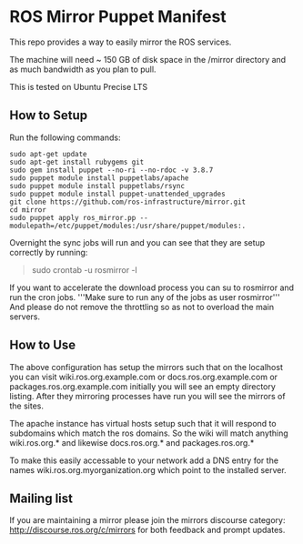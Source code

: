 ROS Mirror Puppet Manifest
==========================

This repo provides a way to easily mirror the ROS services. 

The machine will need ~ 150 GB of disk space in the /mirror directory and as much bandwidth as you plan to pull. 

This is tested on Ubuntu Precise LTS

How to Setup
------------

Run the following commands:

```
sudo apt-get update
sudo apt-get install rubygems git
sudo gem install puppet --no-ri --no-rdoc -v 3.8.7
sudo puppet module install puppetlabs/apache
sudo puppet module install puppetlabs/rsync
sudo puppet module install puppet-unattended_upgrades
git clone https://github.com/ros-infrastructure/mirror.git
cd mirror
sudo puppet apply ros_mirror.pp --modulepath=/etc/puppet/modules:/usr/share/puppet/modules:.
```

Overnight the sync jobs will run and you can see that they are setup correctly by running:
> sudo crontab -u rosmirror -l

If you want to accelerate the download process you can su to rosmirror and run the cron jobs. '''Make sure to run any of the jobs as user rosmirror''' And please do not remove the throttling so as not to overload the main servers. 



How to Use
----------

The above configuration has setup the mirrors such that on the localhost you can visit wiki.ros.org.example.com or docs.ros.org.example.com or packages.ros.org.example.com initially you will see an empty directory listing. After they mirroring processes have run you will see the mirrors of the sites. 

The apache instance has virtual hosts setup such that it will respond to subdomains which match the ros domains. So the wiki will match anything wiki.ros.org.* and likewise docs.ros.org.* and packages.ros.org.*

To make this easily accessable to your network add a DNS entry for the names wiki.ros.org.myorganization.org which point to the installed server. 

Mailing list
------------

If you are maintaining a mirror please join the mirrors discourse category: http://discourse.ros.org/c/mirrors for both feedback and prompt updates. 

<iframe id="forum_embed"
  src="javascript:void(0)"
  scrolling="no"
  frameborder="0"
  width="900"
  height="700">
</iframe>
<script type="text/javascript">
  document.getElementById('forum_embed').src =
     'https://groups.google.com/a/osrfoundation.org/forum/embed/?place=forum/mirror-admins'
     + '&showsearch=true&showpopout=true&showtabs=false'
     + '&parenturl=' + encodeURIComponent(window.location.href);
</script>
